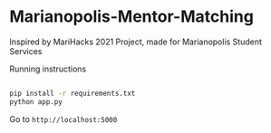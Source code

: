 # Marianopolis-Mentor-Matching
Inspired by MariHacks 2021 Project, made for Marianopolis Student Services

Running instructions

```bash

pip install -r requirements.txt
python app.py

```

Go to `http://localhost:5000`  
